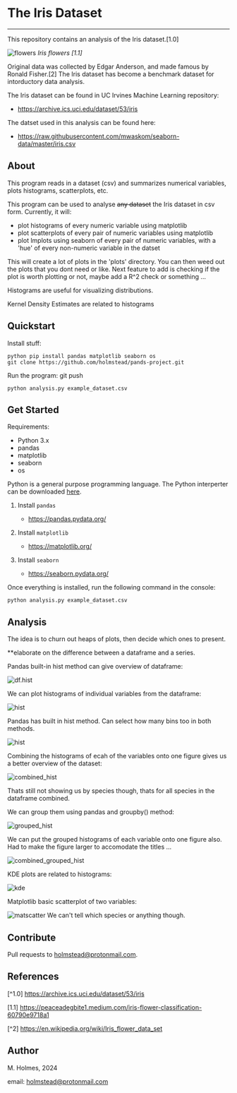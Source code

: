# The Iris Dataset

***

This repository contains an analysis of the Iris dataset.[1.0]

![flowers](https://miro.medium.com/v2/resize:fit:720/format:webp/1*YYiQed4kj_EZ2qfg_imDWA.png "Iris flowers [1.1]")
*Iris flowers [1.1]*

Original data was collected by Edgar Anderson, and made famous by Ronald Fisher.[2] The Iris dataset has become a benchmark dataset for intorductory data analysis. 

The Iris dataset can be found in UC Irvines Machine Learning repository:

- https://archive.ics.uci.edu/dataset/53/iris

The datset used in this analysis can be found here:    
 
 - https://raw.githubusercontent.com/mwaskom/seaborn-data/master/iris.csv


## About

This program reads in a dataset (csv) and summarizes numerical variables, plots histograms, scatterplots, etc.

This program can be used to analyse ~~any dataset~~ the Iris dataset in csv form. Currently, it will:

- plot histograms of every numeric variable using matplotlib
- plot scatterplots of every pair of numeric variables using matplotlib
- plot lmplots using seaborn of every pair of numeric variables, with a 'hue' of every non-numeric variable in the datset

This will create a lot of plots in the 'plots' directory. You can then weed out the plots that you dont need or like. Next feature to add is checking if the plot is worth plotting or not, maybe add a R^2 check or something ...

Histograms are useful for visualizing distributions.

Kernel Density Estimates are related to histograms

## Quickstart

Install stuff:

```
python pip install pandas matplotlib seaborn os
git clone https://github.com/holmstead/pands-project.git
```

Run the program:
git push
```
python analysis.py example_dataset.csv
```


## Get Started

Requirements:

- Python 3.x
- pandas
- matplotlib
- seaborn
- os

Python is a general purpose programming language. The Python interperter can be downloaded [here](https://www.python.org/downloads/).

1. Install `pandas`
    - https://pandas.pydata.org/

2. Install `matplotlib`
    - https://matplotlib.org/

3. Install `seaborn`
    - https://seaborn.pydata.org/


Once everything is installed, run the following command in the console: 

```
python analysis.py example_dataset.csv
```


## Analysis

The idea is to churn out heaps of plots, then decide which ones to present.

**elaborate on the difference between a dataframe and a series.

Pandas built-in hist method can give overview of dataframe:

![df.hist](./plots/df.hist.png)

We can plot histograms of individual variables from the dataframe:

![hist](./plots/histogram_of_petal_length_using_matplotlib.png)

Pandas has built in hist method. Can select how many bins too in both methods.

![hist](./plots/histogram_of_petal_length_using_pandas.png)

Combining the histograms of ecah of the variables onto one figure gives us a better overview of the dataset:

![combined_hist](./plots/combined_histogram_of_variables_using_pandas.png)

Thats still not showing us by species though, thats for all species in the dataframe combined.

We can group them using pandas and groupby() method:

![grouped_hist](./plots/histogram_of_petal_length_grouped_by_species.png)

We can put the grouped histograms of each variable onto one figure also. Had to make the figure larger to accomodate the titles ...

![combined_grouped_hist](./plots/combined_hist_of_variables_grouped_by_species.png)

KDE plots are related to histograms:

![kde](./plots/kde_petal_length_species_seaborn.png)


Matplotlib basic scatterplot of two variables:

![matscatter](./plots/sepal_width_vs_petal_length_scatter.png)
We can't tell which species or anything though.


##  Contribute

Pull requests to holmstead@protonmail.com.


## References

[^1.0] https://archive.ics.uci.edu/dataset/53/iris

[1.1] https://peaceadegbite1.medium.com/iris-flower-classification-60790e9718a1

[^2] https://en.wikipedia.org/wiki/Iris_flower_data_set


## Author

M. Holmes, 2024

email: holmstead@protonmail.com



